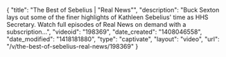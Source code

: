 {
    "title": "The Best of Sebelius | \"Real News\"",
    "description": "Buck Sexton lays out some of the finer highlights of Kathleen Sebelius' time as HHS Secretary. Watch full episodes of Real News on demand with a subscription...",
    "videoid": "198369",
    "date_created": "1408046558",
    "date_modified": "1418181880",
    "type": "captivate",
    "layout": "video",
    "url": "\/v\/the-best-of-sebelius-real-news\/198369"
}